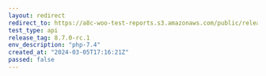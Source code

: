 ```yaml
---
layout: redirect
redirect_to: https://a8c-woo-test-reports.s3.amazonaws.com/public/release/8.7.0-rc.1/php-7.4/api/index.html
test_type: api
release_tag: 8.7.0-rc.1
env_description: "php-7.4"
created_at: "2024-03-05T17:16:21Z"
passed: false
---
```

